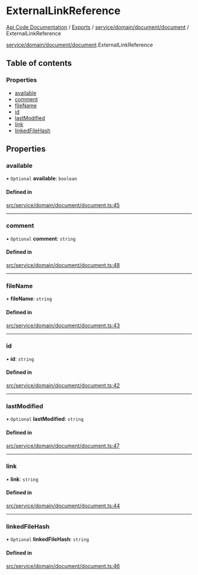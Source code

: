 # ExternalLinkReference
 
[Api Code Documentation](../README.md) / [Exports](../modules.md) / [service/domain/document/document](../modules/service_domain_document_document.md) / ExternalLinkReference

[service/domain/document/document](../modules/service_domain_document_document.md).ExternalLinkReference

## Table of contents

### Properties

- [available](service_domain_document_document.ExternalLinkReference.md#available)
- [comment](service_domain_document_document.ExternalLinkReference.md#comment)
- [fileName](service_domain_document_document.ExternalLinkReference.md#filename)
- [id](service_domain_document_document.ExternalLinkReference.md#id)
- [lastModified](service_domain_document_document.ExternalLinkReference.md#lastmodified)
- [link](service_domain_document_document.ExternalLinkReference.md#link)
- [linkedFileHash](service_domain_document_document.ExternalLinkReference.md#linkedfilehash)

## Properties

### available

• `Optional` **available**: `boolean`

#### Defined in

[src/service/domain/document/document.ts:45](https://github.com/openkfw/TruBudget/blob/2e83742/api/src/service/domain/document/document.ts#L45)

___

### comment

• `Optional` **comment**: `string`

#### Defined in

[src/service/domain/document/document.ts:48](https://github.com/openkfw/TruBudget/blob/2e83742/api/src/service/domain/document/document.ts#L48)

___

### fileName

• **fileName**: `string`

#### Defined in

[src/service/domain/document/document.ts:43](https://github.com/openkfw/TruBudget/blob/2e83742/api/src/service/domain/document/document.ts#L43)

___

### id

• **id**: `string`

#### Defined in

[src/service/domain/document/document.ts:42](https://github.com/openkfw/TruBudget/blob/2e83742/api/src/service/domain/document/document.ts#L42)

___

### lastModified

• `Optional` **lastModified**: `string`

#### Defined in

[src/service/domain/document/document.ts:47](https://github.com/openkfw/TruBudget/blob/2e83742/api/src/service/domain/document/document.ts#L47)

___

### link

• **link**: `string`

#### Defined in

[src/service/domain/document/document.ts:44](https://github.com/openkfw/TruBudget/blob/2e83742/api/src/service/domain/document/document.ts#L44)

___

### linkedFileHash

• `Optional` **linkedFileHash**: `string`

#### Defined in

[src/service/domain/document/document.ts:46](https://github.com/openkfw/TruBudget/blob/2e83742/api/src/service/domain/document/document.ts#L46)
